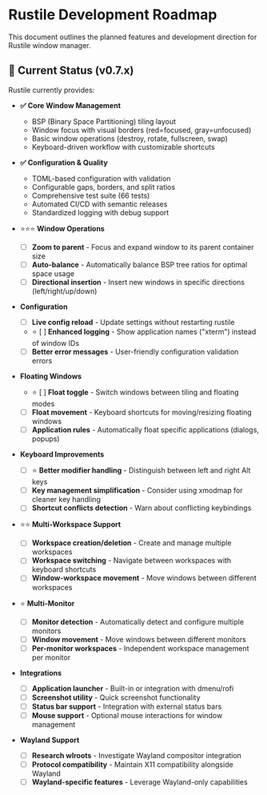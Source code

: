# Rustile Development Roadmap

This document outlines the planned features and development direction for Rustile window manager.

## 🎯 Current Status (v0.7.x)

Rustile currently provides:

- **✅ Core Window Management**
  - BSP (Binary Space Partitioning) tiling layout
  - Window focus with visual borders (red=focused, gray=unfocused)
  - Basic window operations (destroy, rotate, fullscreen, swap)
  - Keyboard-driven workflow with customizable shortcuts

- **✅ Configuration & Quality**
  - TOML-based configuration with validation
  - Configurable gaps, borders, and split ratios
  - Comprehensive test suite (66 tests)
  - Automated CI/CD with semantic releases
  - Standardized logging with debug support

- ⭐⭐⭐ **Window Operations**
  - [ ] **Zoom to parent** - Focus and expand window to its parent container size
  - [ ] **Auto-balance** - Automatically balance BSP tree ratios for optimal space usage
  - [ ] **Directional insertion** - Insert new windows in specific directions (left/right/up/down)

- **Configuration**
  - [ ] **Live config reload** - Update settings without restarting rustile
  - ⭐ [ ] **Enhanced logging** - Show application names ("xterm") instead of window IDs
  - [ ] **Better error messages** - User-friendly configuration validation errors

- **Floating Windows**
  - ⭐ [ ] **Float toggle** - Switch windows between tiling and floating modes  
  - [ ] **Float movement** - Keyboard shortcuts for moving/resizing floating windows
  - [ ] **Application rules** - Automatically float specific applications (dialogs, popups)

- **Keyboard Improvements**
  - [ ] ⭐ **Better modifier handling** - Distinguish between left and right Alt keys
  - [ ] **Key management simplification** - Consider using xmodmap for cleaner key handling
  - [ ] **Shortcut conflicts detection** - Warn about conflicting keybindings

- ⭐⭐ **Multi-Workspace Support**
  - [ ] **Workspace creation/deletion** - Create and manage multiple workspaces
  - [ ] **Workspace switching** - Navigate between workspaces with keyboard shortcuts
  - [ ] **Window-workspace movement** - Move windows between different workspaces

- ⭐ **Multi-Monitor**
  - [ ] **Monitor detection** - Automatically detect and configure multiple monitors
  - [ ] **Window movement** - Move windows between different monitors
  - [ ] **Per-monitor workspaces** - Independent workspace management per monitor

- **Integrations**
  - [ ] **Application launcher** - Built-in or integration with dmenu/rofi
  - [ ] **Screenshot utility** - Quick screenshot functionality
  - [ ] **Status bar support** - Integration with external status bars
  - [ ] **Mouse support** - Optional mouse interactions for window management

- **Wayland Support**
  - [ ] **Research wlroots** - Investigate Wayland compositor integration
  - [ ] **Protocol compatibility** - Maintain X11 compatibility alongside Wayland
  - [ ] **Wayland-specific features** - Leverage Wayland-only capabilities